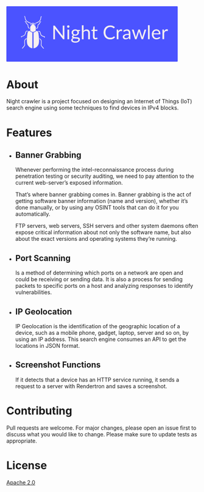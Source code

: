 <img src="image.png" width="450" />

# About

Night crawler is a project focused on designing an Internet of Things (IoT) search engine using some techniques to find devices in IPv4 blocks.

# Features
* ## Banner Grabbing
  Whenever performing the intel-reconnaissance process during penetration testing or security auditing, we need to pay attention to the current web-server’s exposed information.

  That’s where banner grabbing comes in. Banner grabbing is the act of getting software banner information (name and version), whether it’s done manually, or by using any OSINT     tools that can do it for you automatically.

  FTP servers, web servers, SSH servers and other system daemons often expose critical information about not only the software name, but also about the exact versions and           operating systems they’re running.

* ## Port Scanning
  Is a method of determining which ports on a network are open and could be receiving or sending data. It is also a process for sending packets to specific ports on a host and       analyzing responses to identify vulnerabilities. 

* ## IP Geolocation
  IP Geolocation is the identification of the geographic location of a device, such as a mobile phone, gadget, laptop, server and so on, by using an IP address.
  This search engine   consumes an API to get the locations in JSON format.
  
* ## Screenshot Functions
  If it detects that a device has an HTTP service running, it sends a request to a server with Rendertron and saves a screenshot.
 
# Contributing

Pull requests are welcome. For major changes, please open an issue first to discuss what you would like to change.
Please make sure to update tests as appropriate.

# License
[Apache 2.0](http://www.apache.org/licenses/LICENSE-2.0.html)
